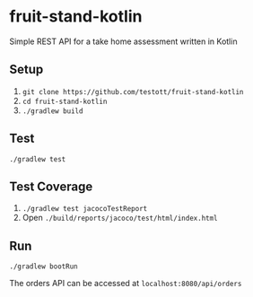 # fruit-stand-kotlin
Simple REST API for a take home assessment written in Kotlin

## Setup
1. `git clone https://github.com/testott/fruit-stand-kotlin`
2. `cd fruit-stand-kotlin`
3. `./gradlew build`

## Test
`./gradlew test`

## Test Coverage
1. `./gradlew test jacocoTestReport`
2. Open `./build/reports/jacoco/test/html/index.html`

## Run
`./gradlew bootRun`

The orders API can be accessed at `localhost:8080/api/orders`